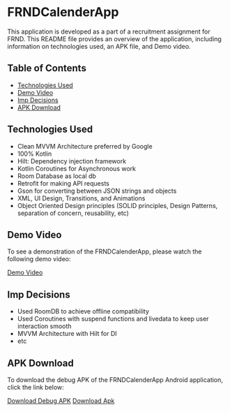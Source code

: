 # FRNDCalenderApp

This application is developed as a part of a recruitment assignment for FRND.
This README file provides an overview of the application, including information on technologies used, an APK file, and Demo video.

## Table of Contents

- [Technologies Used](#technologies-used)
- [Demo Video](#demo-video)
- [Imp Decisions](#imp-decisions)
- [APK Download](#apk-download)

## Technologies Used

- Clean MVVM Architecture preferred by Google
- 100% Kotlin
- Hilt: Dependency injection framework
- Kotlin Coroutines for Asynchronous work
- Room Database as local db
- Retrofit for making API requests
- Gson for converting between JSON strings and objects
- XML, UI Design, Transitions, and Animations
- Object Oriented Design principles (SOLID principles, Design Patterns, separation of concern, reusability, etc)

## Demo Video

To see a demonstration of the FRNDCalenderApp, please watch the following demo video:

[Demo Video](https://drive.google.com/file/d/1xNxD6SUIVuVYhqXOFc6QaOT4t5CPRZe2/view?usp=sharing)

## Imp Decisions

- Used RoomDB to achieve offline compatibility
- Used Coroutines with suspend functions and livedata to keep user interaction smooth
- MVVM Architecture with Hilt for DI 
- etc

## APK Download

To download the debug APK of the FRNDCalenderApp Android application, click the link below:

[Download Debug APK](https://drive.google.com/file/d/1XvH519Z4f9NC4FZ-WykfJv6dkeukF7JQ/view?usp=sharing)
[Download Apk](https://drive.google.com/file/d/1TcySm7bqQK1eL0kEBasIn2zAOERdmGHg/view?usp=sharing)

